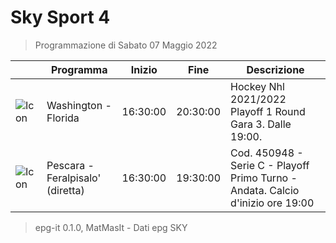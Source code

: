 # Sky Sport 4
> Programmazione di Sabato 07 Maggio 2022

||Programma|Inizio|Fine|Descrizione|
|---|---|---|---|---|
|![Icon](https://guidatv.sky.it/uuid/33a7a450-ddc5-4dfe-bf1e-46b87e2836f8/cover?md5ChecksumParam=7a345eb19e99aa445b946cded36fdf87)|Washington - Florida|16:30:00|20:30:00|Hockey Nhl 2021/2022 Playoff 1 Round Gara 3. Dalle 19:00.
|![Icon](https://guidatv.sky.it/uuid/22f57397-f004-4dd7-b670-e5db0da3aff1/cover?md5ChecksumParam=7fe881fcaad994c69a7feaeb3fa622fa)|Pescara - Feralpisalo&#039; (diretta)|16:30:00|19:30:00|Cod. 450948 - Serie C - Playoff Primo Turno - Andata. Calcio d&#039;inizio ore 19:00



 > epg-it 0.1.0, MatMasIt - Dati epg SKY